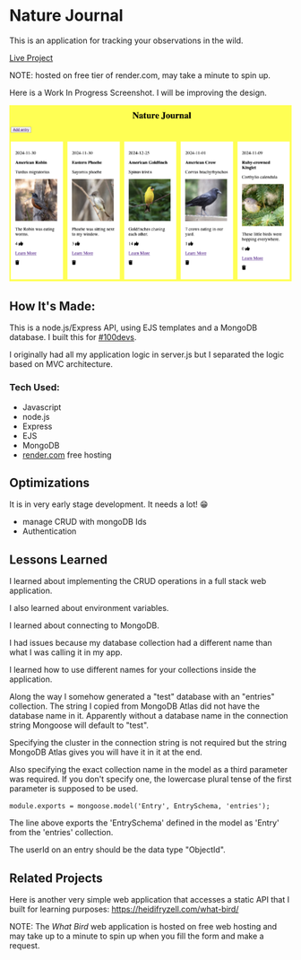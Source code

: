 # Nature Journal
This is an application for tracking your observations in the wild.

[Live Project](https://nature-journal.onrender.com/)

NOTE: hosted on free tier of render.com, may take a minute to spin up.

Here is a Work In Progress Screenshot. I will be improving the design.

<img src ="./public/images/screenshot.png" alt="screenshot of nature Journal">

## How It's Made:
This is a node.js/Express API, using EJS templates and a MongoDB database. I built this for [#100devs](https://100devs.org/about).

I originally had all my application logic in server.js but I separated the logic based on MVC architecture.

### Tech Used:
- Javascript
- node.js
- Express
- EJS
- MongoDB
- [render.com](https://render.com/) free hosting

## Optimizations
It is in very early stage development. It needs a lot! 😁
- manage CRUD with mongoDB Ids
- Authentication

## Lessons Learned
I learned about implementing the CRUD operations in a full stack web application.

I also learned about environment variables.

I learned about connecting to MongoDB.

I had issues because my database collection had a different name than what I was calling it in my app.

I learned how to use different names for your collections inside the application.

Along the way I somehow generated a "test" database with an "entries" collection. The string I copied from MongoDB Atlas did not have the database name in it. Apparently without a database name in the connection string Mongoose will default to "test".

Specifying the cluster in the connection string is not required but the string MongoDB Atlas gives you will have it in it at the end.

Also specifying the exact collection name in the model as a third parameter was required. If you don't specify one, the lowercase plural tense of the first parameter is supposed to be used.

```
module.exports = mongoose.model('Entry', EntrySchema, 'entries');
```

The line above exports the 'EntrySchema' defined in the model as 'Entry' from the 'entries' collection.

The userId on an entry should be the data type "ObjectId".

## Related Projects
Here is another very simple web application that accesses a static API that I built for learning purposes:
https://heidifryzell.com/what-bird/

NOTE: The *What Bird* web application is hosted on free web hosting and may take up to a minute to spin up when you fill the form and make a request.